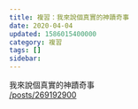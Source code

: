 ```yaml
---
title: 複習：我來說個真實的神蹟奇事
date: 2020-04-04
updated: 1586015400000
category: 複習
tags: []
sidebar: 
---
```


<p>我來說個真實的神蹟奇事<br/>
<a href="/posts/269192900" target="_blank">/posts/269192900</a></p>
<p> </p>
